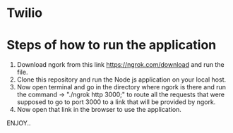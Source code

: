 

# Twilio

# Steps of how to run the application

1. Download ngork from this link https://ngrok.com/download and run the file.
2. Clone this repository and run the Node js application on your local host.
3. Now open terminal and go in the directory where ngork is there and run the command -> "./ngrok http 3000;" to route all the requests that were supposed to go to port 3000 to a link that will be provided by ngork.
4. Now open that link in the browser to use the application.

ENJOY..
